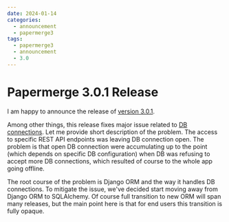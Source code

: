 ```yaml
---
date: 2024-01-14
categories:
  - announcement
  - papermerge3
tags:
  - papermerge3
  - announcement
  - 3.0
---
```


# Papermerge 3.0.1 Release

I am happy to announce the release of [version 3.0.1](https://github.com/papermerge/papermerge-core/releases/tag/3.0.1).

Among other things, this release fixes major issue related to
[DB connections](https://github.com/ciur/papermerge/issues/575).
Let me provide short description of the problem.
The access to specific REST API endpoints was leaving DB connection open. The
problem is that open DB connection were accumulating up to the point
(which depends on specific DB configuration) when DB was refusing to accept
more DB connections, which resulted of course to the whole app going
offline.

The root course of the problem is Django ORM and the way it handles DB
connections. To mitigate the issue, we've decided start moving away from
Django ORM to SQLAlchemy. Of course full transition to new ORM will span many
releases, but the main point here is that for end users this transition is
fully opaque.
